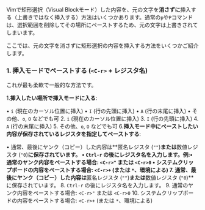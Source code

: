 Vimで矩形選択（Visual Blockモード）した内容を、元の文字を**消さずに**挿入する（上書きではなく挿入する）方法はいくつかあります。通常の`p`や`P`コマンドは、選択範囲を削除してその場所にペーストするため、元の文字は上書きされてしまいます。

ここでは、元の文字を消さずに矩形選択の内容を挿入する方法をいくつかご紹介します。

### 1. 挿入モードでペーストする (`<C-r>` + レジスタ名)

これが最も柔軟で一般的な方法です。

1.**挿入したい場所で挿入モードに入る**:

• `i` (現在のカーソル位置に挿入)
• `I` (行の先頭に挿入)
• `A` (行の末尾に挿入)
• その他、`o`, `O` などでも可
2. `i` (現在のカーソル位置に挿入)
3. `I` (行の先頭に挿入)
4. `A` (行の末尾に挿入)
5. その他、`o`, `O` などでも可
6.**挿入モード中にペーストしたい内容が保存されているレジスタを指定してペーストする**:

• 通常、最後にヤンク（コピー）した内容は**匿名レジスタ (`""`)**または**数値レジスタ (`"0`)**に保存されています。
• `Ctrl-r` の後にレジスタ名を入力します。**例:**• 通常のヤンク内容をペーストする場合: `<C-r>"` または `<C-r>0`
• システムクリップボードの内容をペーストする場合: `<C-r>+` (または `*`、環境による)
7. 通常、最後にヤンク（コピー）した内容は**匿名レジスタ (`""`)**または**数値レジスタ (`"0`)**に保存されています。
8. `Ctrl-r` の後にレジスタ名を入力します。
9. 通常のヤンク内容をペーストする場合: `<C-r>"` または `<C-r>0`
10. システムクリップボードの内容をペーストする場合: `<C-r>+` (または `*`、環境による)

